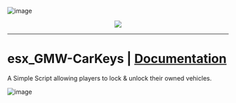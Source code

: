 ![image](https://media.discordapp.net/attachments/985134187600297986/1154892454550585374/trusted-banner.png?width=1440&height=465)
<p align="center">
    <a href="https://discord.gg/hmmM89nCdX">
        <img src="https://img.shields.io/discord/1068573047172374634?style=for-the-badge&logo=discord&labelColor=7289da&logoColor=white&color=2c2f33&label=Discord"/>
    </a>
</p>

---

# esx_GMW-CarKeys | [Documentation](https://docs.trusted-studios.eu/fivem/basic-carkeys)

A Simple Script allowing players to lock & unlock their owned vehicles.

![image](https://media.discordapp.net/attachments/981948831367299133/1133027606099394590/basic-carkey.png?width=1246&height=701)

